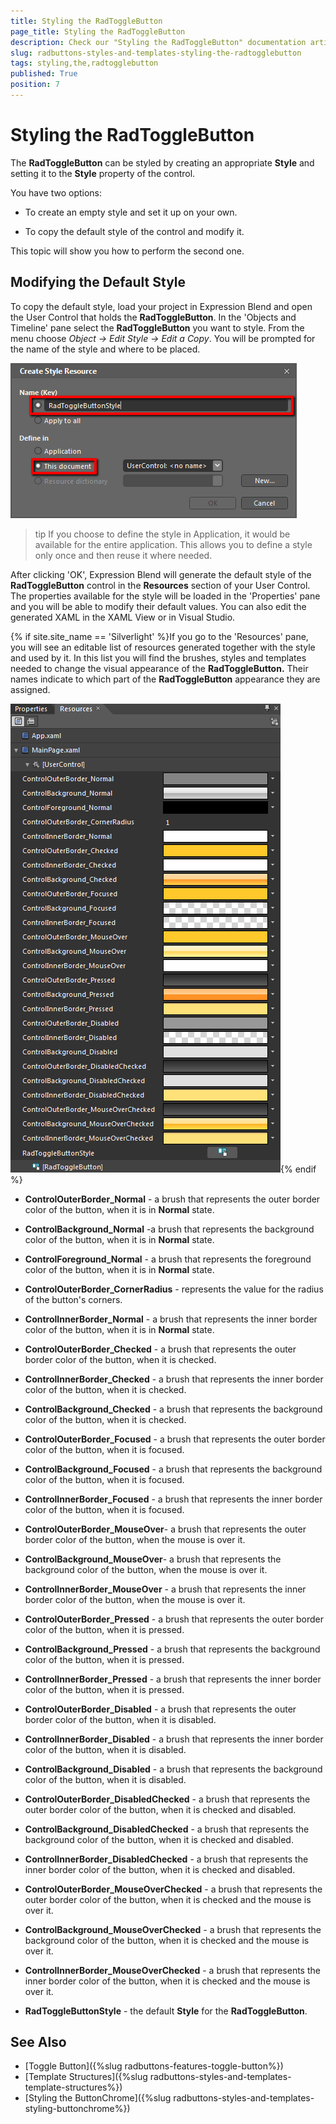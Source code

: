 ```yaml
---
title: Styling the RadToggleButton
page_title: Styling the RadToggleButton
description: Check our "Styling the RadToggleButton" documentation article for the RadButtons WPF control.
slug: radbuttons-styles-and-templates-styling-the-radtogglebutton
tags: styling,the,radtogglebutton
published: True
position: 7
---
```


# Styling the RadToggleButton

The __RadToggleButton__ can be styled by creating an appropriate __Style__ and setting it to the __Style__ property of the control. 

You have two options:

* To create an empty style and set it up on your own. 

* To copy the default style of the control and modify it.

This topic will show you how to perform the second one.

## Modifying the Default Style

To copy the default style, load your project in Expression Blend and open the User Control that holds the __RadToggleButton__. In the 'Objects and Timeline' pane select the __RadToggleButton__ you want to style. From the menu choose *Object -> Edit Style -> Edit a Copy*. You will be prompted for the name of the style and where to be placed.

![](images/Buttons_ToggleButton_CreateStyle.png)

>tip If you choose to define the style in Application, it would be available for the entire application. This allows you to define a style only once and then reuse it where needed.

After clicking 'OK', Expression Blend will generate the default style of the __RadToggleButton__ control in the __Resources__ section of your User Control. The properties available for the style will be loaded in the 'Properties' pane and you will be able to modify their default values. You can also edit the generated XAML in the XAML View or in Visual Studio.

{% if site.site_name == 'Silverlight' %}If you go to the 'Resources' pane, you will see an editable list of resources generated together with the style and used by it. In this list you will find the brushes, styles and templates needed to change the visual appearance of the __RadToggleButton.__ Their names indicate to which part of the __RadToggleButton__ appearance they are assigned.

![](images/Buttons_ToggleButton_Resources.png){% endif %}

* __ControlOuterBorder_Normal__ - a brush that represents the outer border color of the button, when it is in __Normal__ state.

* __ControlBackground_Normal__ -a brush that represents the background color of the button, when it is in __Normal__ state.

* __ControlForeground_Normal__ - a brush that represents the foreground color of the button, when it is in __Normal__ state.

* __ControlOuterBorder_CornerRadius__ - represents the value for the radius of the button's corners.

* __ControlInnerBorder_Normal__ - a brush that represents the inner border color of the button, when it is in __Normal__ state.

* __ControlOuterBorder_Checked__ - a brush that represents the outer border color of the button, when it is checked.

* __ControlInnerBorder_Checked__ - a brush that represents the inner border color of the button, when it is checked.

* __ControlBackground_Checked__ - a brush that represents the background color of the button, when it is checked.

* __ControlOuterBorder_Focused__ - a brush that represents the outer border color of the button, when it is focused.

* __ControlBackground_Focused__ - a brush that represents the background color of the button, when it is focused.

* __ControlInnerBorder_Focused__ - a brush that represents the inner border color of the button, when it is focused.

* __ControlOuterBorder_MouseOver__- a brush that represents the outer border color of the button, when the mouse is over it.

* __ControlBackground_MouseOver__- a brush that represents the background color of the button, when the mouse is over it.

* __ControlInnerBorder_MouseOver__ - a brush that represents the inner border color of the button, when the mouse is over it.

* __ControlOuterBorder_Pressed__ - a brush that represents the outer border color of the button, when it is pressed.

* __ControlBackground_Pressed__ - a brush that represents the background color of the button, when it is pressed.

* __ControlInnerBorder_Pressed__ - a brush that represents the inner border color of the button, when it is pressed.

* __ControlOuterBorder_Disabled__ - a brush that represents the outer border color of the button, when it is disabled.

* __ControlInnerBorder_Disabled__ - a brush that represents the inner border color of the button, when it is disabled.

* __ControlBackground_Disabled__ - a brush that represents the background color of the button, when it is disabled.

* __ControlOuterBorder_DisabledChecked__ - a brush that represents the outer border color of the button, when it is checked and disabled.

* __ControlBackground_DisabledChecked__ - a brush that represents the background color of the button, when it is checked and disabled.

* __ControlInnerBorder_DisabledChecked__ - a brush that represents the inner border color of the button, when it is checked and disabled.

* __ControlOuterBorder_MouseOverChecked__ - a brush that represents the outer border color of the button, when it is checked and the mouse is over it.

* __ControlBackground_MouseOverChecked__ - a brush that represents the background color of the button, when it is checked and the mouse is over it.

* __ControlInnerBorder_MouseOverChecked__ - a brush that represents the inner border color of the button, when it is checked and the mouse is over it.

* __RadToggleButtonStyle__ - the default __Style__ for the __RadToggleButton__.

## See Also
 * [Toggle Button]({%slug radbuttons-features-toggle-button%})
 * [Template Structures]({%slug radbuttons-styles-and-templates-template-structures%})
 * [Styling the ButtonChrome]({%slug radbuttons-styles-and-templates-styling-buttonchrome%})